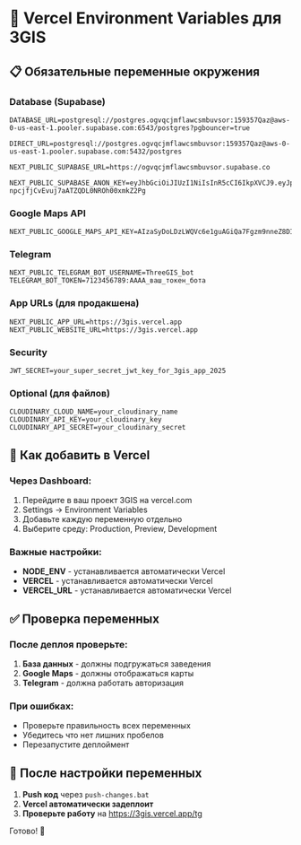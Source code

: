 # 🔧 Vercel Environment Variables для 3GIS

## 📋 Обязательные переменные окружения

### Database (Supabase)
```
DATABASE_URL=postgresql://postgres.ogvqcjmflawcsmbuvsor:159357Qaz@aws-0-us-east-1.pooler.supabase.com:6543/postgres?pgbouncer=true

DIRECT_URL=postgresql://postgres.ogvqcjmflawcsmbuvsor:159357Qaz@aws-0-us-east-1.pooler.supabase.com:5432/postgres

NEXT_PUBLIC_SUPABASE_URL=https://ogvqcjmflawcsmbuvsor.supabase.co

NEXT_PUBLIC_SUPABASE_ANON_KEY=eyJhbGciOiJIUzI1NiIsInR5cCI6IkpXVCJ9.eyJpc3MiOiJzdXBhYmFzZSIsInJlZiI6Im9ndnFjam1mbGF3Y3NtYnV2c29yIiwicm9sZSI6ImFub24iLCJpYXQiOjE3NDk4ODk5NTYsImV4cCI6MjA2NTQ2NTk1Nn0.89ExfW5j-npcjfjCvEvuj7aATZQDL0NROh00xmkZ2Pg
```

### Google Maps API
```
NEXT_PUBLIC_GOOGLE_MAPS_API_KEY=AIzaSyDoLDzLWQVc6e1guAGiQa7Fgzm9nneZ8DI
```

### Telegram
```
NEXT_PUBLIC_TELEGRAM_BOT_USERNAME=ThreeGIS_bot
TELEGRAM_BOT_TOKEN=7123456789:AAAA_ваш_токен_бота
```

### App URLs (для продакшена)
```
NEXT_PUBLIC_APP_URL=https://3gis.vercel.app
NEXT_PUBLIC_WEBSITE_URL=https://3gis.vercel.app
```

### Security
```
JWT_SECRET=your_super_secret_jwt_key_for_3gis_app_2025
```

### Optional (для файлов)
```
CLOUDINARY_CLOUD_NAME=your_cloudinary_name
CLOUDINARY_API_KEY=your_cloudinary_key  
CLOUDINARY_API_SECRET=your_cloudinary_secret
```

## 🎯 Как добавить в Vercel

### Через Dashboard:
1. Перейдите в ваш проект 3GIS на vercel.com
2. Settings → Environment Variables
3. Добавьте каждую переменную отдельно
4. Выберите среду: Production, Preview, Development

### Важные настройки:
- **NODE_ENV** - устанавливается автоматически Vercel
- **VERCEL** - устанавливается автоматически Vercel
- **VERCEL_URL** - устанавливается автоматически Vercel

## ✅ Проверка переменных

### После деплоя проверьте:
1. **База данных** - должны подгружаться заведения
2. **Google Maps** - должны отображаться карты
3. **Telegram** - должна работать авторизация

### При ошибках:
- Проверьте правильность всех переменных
- Убедитесь что нет лишних пробелов
- Перезапустите деплоймент

## 🚀 После настройки переменных

1. **Push код** через `push-changes.bat`
2. **Vercel автоматически задеплоит**
3. **Проверьте работу** на https://3gis.vercel.app/tg

Готово! 🎉
